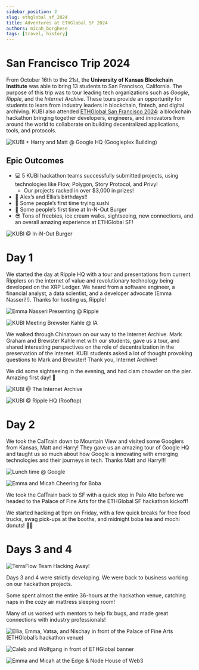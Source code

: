 ```yaml
---
sidebar_position: 2
slug: ethglobal_sf_2024
title: Adventures at ETHGlobal SF 2024
authors: micah_borghese
tags: [travel, history]
---
```


# San Francisco Trip 2024

From October 16th to the 21st, the **University of Kansas Blockchain Institute** was able to bring 13 students to San Francisco, California. The purpose of this trip was to tour leading tech organizations such as _Google_, _Ripple_, and the _Internet Archive_. These tours provide an opportunity for students to learn from industry leaders in blockchain, fintech, and digital archiving. KUBI also attended [ETHGlobal San Francisco 2024](https://ethglobal.com/events/sanfrancisco2024): a blockchain hackathon bringing together developers, engineers, and innovators from around the world to collaborate on building decentralized applications, tools, and protocols.

![KUBI + Harry and Matt @ Google HQ (Googleplex Building)](google_group_photo.jpeg)

<!-- truncate -->

## Epic Outcomes

- 💻 5 KUBI hackathon teams successfully submitted projects, using technologies like Flow, Polygon, Story Protocol, and Privy!
  - Our projects racked in over $3,000 in prizes!
- 🎂 Alex’s and Ellia’s birthdays!!
- 🍣 Some people’s first time trying sushi
- 🍔 Some people’s first time at In-N-Out Burger
- 😎 Tons of freebies, ice cream walks, sightseeing, new connections, and an overall amazing experience at ETHGlobal SF!

![KUBI @ In-N-Out Burger](kubi_at_in_n_out.png)

# Day 1

We started the day at Ripple HQ with a tour and presentations from current Ripplers on the internet of value and revolutionary technology being developed on the XRP Ledger. We heard from a software engineer, a financial analyst, a data scientist, and a developer advocate (Emma Nasseri!!). Thanks for hosting us, Ripple!

![Emma Nasseri Presenting @ Ripple](emma_presenting.jpg)

![KUBI Meeting Brewster Kahle @ IA](brewster_kahle.jpg)

We walked through Chinatown on our way to the Internet Archive. Mark Graham and Brewster Kahle met with our students, gave us a tour, and shared interesting perspectives on the role of decentralization in the preservation of the internet. KUBI students asked a lot of thought provoking questions to Mark and Brewster! Thank you, Internet Archive!

We did some sightseeing in the evening, and had clam chowder on the pier. Amazing first day! 🎉

![KUBI @ The Internet Archive](kubi_at_ia.jpeg)

![KUBI @ Ripple HQ (Rooftop)](ripple_rooftop.jpeg)

# Day 2

We took the CalTrain down to Mountain View and visited some Googlers from Kansas, Matt and Harry! They gave us an amazing tour of Google HQ and taught us so much about how Google is innovating with emerging technologies and their journeys in tech. Thanks Matt and Harry!!!

![Lunch time @ Google](google_lunch.png)

![Emma and Micah Cheering for Boba](boba_cheers.png)

We took the CalTrain back to SF with a quick stop in Palo Alto before we headed to the Palace of Fine Arts for the ETHGlobal SF hackathon kickoff!

We started hacking at 9pm on Friday, with a few quick breaks for free food trucks, swag pick-ups at the booths, and midnight boba tea and mochi donuts! 🍩🧋

# Days 3 and 4

![TerraFlow Team Hacking Away!](terraflow.png)

Days 3 and 4 were strictly developing. We were back to business working on our hackathon projects.

Some spent almost the entire 36-hours at the hackathon venue, catching naps in the _cozy_ air mattress sleeping room!

Many of us worked with mentors to help fix bugs, and made great connections with industry professionals!

![Ellia, Emma, Vatsa, and Nischay in front of the Palace of Fine Arts (ETHGlobal’s hackathon venue)](palace_of_fine_arts.jpg)

![Caleb and Wolfgang in front of ETHGlobal banner](caleb_and_wolfgang.jpg)

![Emma and Micah at the Edge & Node House of Web3](emma_and_micah.png)
